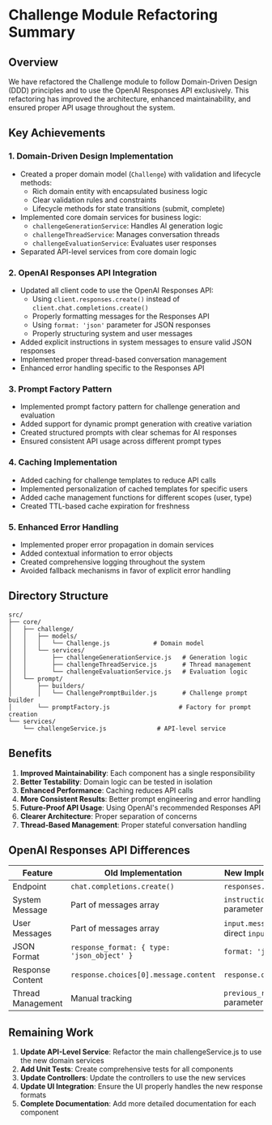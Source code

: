 # Challenge Module Refactoring Summary

## Overview

We have refactored the Challenge module to follow Domain-Driven Design (DDD) principles and to use the OpenAI Responses API exclusively. This refactoring has improved the architecture, enhanced maintainability, and ensured proper API usage throughout the system.

## Key Achievements

### 1. Domain-Driven Design Implementation

- Created a proper domain model (`Challenge`) with validation and lifecycle methods:
  - Rich domain entity with encapsulated business logic
  - Clear validation rules and constraints
  - Lifecycle methods for state transitions (submit, complete)
- Implemented core domain services for business logic:
  - `challengeGenerationService`: Handles AI generation logic
  - `challengeThreadService`: Manages conversation threads
  - `challengeEvaluationService`: Evaluates user responses
- Separated API-level services from core domain logic

### 2. OpenAI Responses API Integration

- Updated all client code to use the OpenAI Responses API:
  - Using `client.responses.create()` instead of `client.chat.completions.create()`
  - Properly formatting messages for the Responses API
  - Using `format: 'json'` parameter for JSON responses
  - Properly structuring system and user messages
- Added explicit instructions in system messages to ensure valid JSON responses
- Implemented proper thread-based conversation management
- Enhanced error handling specific to the Responses API

### 3. Prompt Factory Pattern

- Implemented prompt factory pattern for challenge generation and evaluation
- Added support for dynamic prompt generation with creative variation
- Created structured prompts with clear schemas for AI responses
- Ensured consistent API usage across different prompt types

### 4. Caching Implementation

- Added caching for challenge templates to reduce API calls
- Implemented personalization of cached templates for specific users
- Added cache management functions for different scopes (user, type)
- Created TTL-based cache expiration for freshness

### 5. Enhanced Error Handling

- Implemented proper error propagation in domain services
- Added contextual information to error objects
- Created comprehensive logging throughout the system
- Avoided fallback mechanisms in favor of explicit error handling

## Directory Structure

```
src/
├── core/
│   ├── challenge/
│   │   ├── models/
│   │   │   └── Challenge.js            # Domain model
│   │   └── services/
│   │       ├── challengeGenerationService.js   # Generation logic
│   │       ├── challengeThreadService.js       # Thread management
│   │       └── challengeEvaluationService.js   # Evaluation logic
│   └── prompt/
│       ├── builders/
│       │   └── ChallengePromptBuilder.js       # Challenge prompt builder
│       └── promptFactory.js                   # Factory for prompt creation
└── services/
    └── challengeService.js              # API-level service
```

## Benefits

1. **Improved Maintainability**: Each component has a single responsibility
2. **Better Testability**: Domain logic can be tested in isolation
3. **Enhanced Performance**: Caching reduces API calls
4. **More Consistent Results**: Better prompt engineering and error handling
5. **Future-Proof API Usage**: Using OpenAI's recommended Responses API
6. **Clearer Architecture**: Proper separation of concerns
7. **Thread-Based Management**: Proper stateful conversation handling

## OpenAI Responses API Differences

| Feature | Old Implementation | New Implementation |
|---------|-------------------|-------------------|
| Endpoint | `chat.completions.create()` | `responses.create()` |
| System Message | Part of messages array | `instructions` parameter |
| User Messages | Part of messages array | `input.messages` or direct `input` |
| JSON Format | `response_format: { type: 'json_object' }` | `format: 'json'` |
| Response Content | `response.choices[0].message.content` | `response.output_text` |
| Thread Management | Manual tracking | `previous_response_id` parameter |

## Remaining Work

1. **Update API-Level Service**: Refactor the main challengeService.js to use the new domain services
2. **Add Unit Tests**: Create comprehensive tests for all components
3. **Update Controllers**: Update the controllers to use the new services
4. **Update UI Integration**: Ensure the UI properly handles the new response formats
5. **Complete Documentation**: Add more detailed documentation for each component 